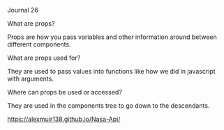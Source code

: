 Journal 26

What are props?

Props are how you pass variables and other information around between different components. 

What are props used for?

They are used to pass values into functions like how we did in javascript with arguments.

Where can props be used or accessed?

They are used in the components tree to go down to the descendants.

https://alexmuir138.github.io/Nasa-Api/